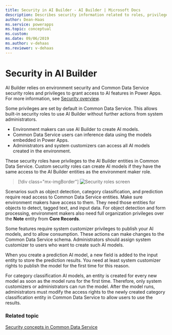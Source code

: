 ```yaml
---
title: Security in AI Builder - AI Builder | Microsoft Docs
description: Describes security information related to roles, privileges, and access in AI Builder and the services it connects to. 
author: Dean-Haas
ms.service: powerapps
ms.topic: conceptual
ms.custom: 
ms.date: 09/06/2019
ms.author: v-dehaas
ms.reviewer: v-dehaas
---
```


# Security in AI Builder

AI Builder relies on environment security and Common Data Service security roles and privileges to grant access to AI features in Power Apps. For more information, see [Security overview](/power-platform/admin/wp-security).

Some privileges are set by default in Common Data Service. This allows built-in security roles to use AI Builder without further actions from system administrators.

- Environment makers can use AI Builder to create AI models.
- Common Data Service users can inference data using the models embedded in Power Apps.
- Administrators and system customizers can access all AI models created in the environment.

These security roles have privileges to the AI Builder entities in Common Data Service. Custom security roles can create AI models if they have the same access to the AI Builder entities as the environment maker role.

> [!div class="mx-imgBorder"]
> ![Security roles screen](media/security-roles-screen.png "Security roles screen" )

Scenarios such as object detection, category classification, and prediction require read access to Common Data Service entities. Make sure environment makers have access to them. They need those entities for objects to detect, tagged text, and input data. For object detection and form processing, environment makers also need full organization privileges over the **Note** entity from **Core Records**.

Some features require system customizer privileges to publish your AI models, and to allow consumption. These actions can make changes to the Common Data Service schema. Administrators should assign system customizer to users who want to create such AI models.

When you create a prediction AI model, a new field is added to the input entity to store the prediction results. You need at least system customizer rights to publish the model for the first time for this reason.

For category classification AI models, an entity is created for every new model as soon as the model runs for the first time. Therefore, only system customizers or administrators can run the model. After the model runs, administrators must modify the access rights to the newly created category classification entity in Common Data Service to allow users to use the results.

### Related topic

[Security concepts in Common Data Service](/power-platform/admin/wp-security-cds)
